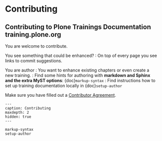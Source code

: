# Contributing

## Contributing to Plone Trainings Documentation training.plone.org

You are welcome to contribute.

You see something that could be enhanced? 
: On top of every page you see links to commit suggestions.

You are author
: You want to enhance existing chapters or even create a new training.
: Find some hints for authoring with
**markdown and Sphinx and the extra MyST options**: 
{doc}`markup-syntax`
: Find instructions how to set up training documentation locally in {doc}`setup-author`

  Make sure you have filled out a [Contributor Agreement](https://plone.org/foundation/contributors-agreement).


```{toctree}
---
caption: Contributing
maxdepth: 2
hidden: true
---

markup-syntax
setup-author
```